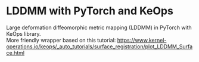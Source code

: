 # LDDMM with PyTorch and KeOps
Large deformation diffeomorphic metric mapping (LDDMM) in PyTorch with KeOps library.  
More friendly wrapper based on this tutorial: https://www.kernel-operations.io/keops/_auto_tutorials/surface_registration/plot_LDDMM_Surface.html
